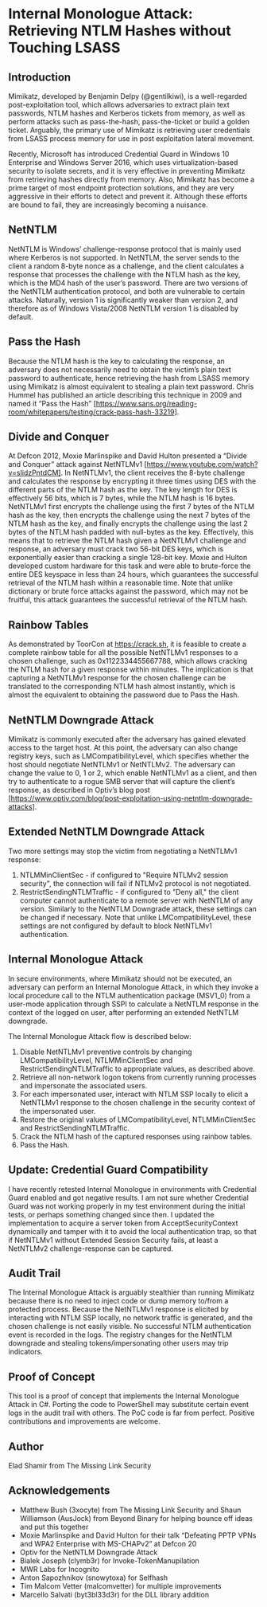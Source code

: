 # Internal Monologue Attack: Retrieving NTLM Hashes without Touching LSASS

## Introduction
Mimikatz, developed by Benjamin Delpy (@gentilkiwi), is a well-regarded post-exploitation tool, which allows adversaries to extract plain text passwords, NTLM hashes and Kerberos tickets from memory, as well as perform attacks such as pass-the-hash, pass-the-ticket or build a golden ticket. Arguably, the primary use of Mimikatz is retrieving user credentials from LSASS process memory for use in post exploitation lateral movement.

Recently, Microsoft has introduced Credential Guard in Windows 10 Enterprise and Windows Server 2016, which uses virtualization-based security to isolate secrets, and it is very effective in preventing Mimikatz from retrieving hashes directly from memory.
Also, Mimikatz has become a prime target of most endpoint protection solutions, and they are very aggressive in their efforts to detect and prevent it. Although these efforts are bound to fail, they are increasingly becoming a nuisance.

## NetNTLM
NetNTLM is Windows’ challenge-response protocol that is mainly used where Kerberos is not supported. In NetNTLM, the server sends to the client a random 8-byte nonce as a challenge, and the client calculates a response that processes the challenge with the NTLM hash as the key, which is the MD4 hash of the user’s password. There are two versions of the NetNTLM authentication protocol, and both are vulnerable to certain attacks. Naturally, version 1 is significantly weaker than version 2, and therefore as of Windows Vista/2008 NetNTLM version 1 is disabled by default.


## Pass the Hash
Because the NTLM hash is the key to calculating the response, an adversary does not necessarily need to obtain the victim’s plain text password to authenticate, hence retrieving the hash from LSASS memory using Mimikatz is almost equivalent to stealing a plain text password. 
Chris Hummel has published an article describing this technique in 2009 and named it “Pass the Hash” [https://www.sans.org/reading-room/whitepapers/testing/crack-pass-hash-33219].

## Divide and Conquer
At Defcon 2012, Moxie Marlinspike and David Hulton presented a “Divide and Conquer” attack against NetNTLMv1 [https://www.youtube.com/watch?v=sIidzPntdCM]. In NetNTLMv1, the client receives the 8-byte challenge and calculates the response by encrypting it three times using DES with the different parts of the NTLM hash as the key. The key length for DES is effectively 56 bits, which is 7 bytes, while the NTLM hash is 16 bytes. NetNTLMv1 first encrypts the challenge using the first 7 bytes of the NTLM hash as the key, then encrypts the challenge using the next 7 bytes of the NTLM hash as the key, and finally encrypts the challenge using the last 2 bytes of the NTLM hash padded with null-bytes as the key. Effectively, this means that to retrieve the NTLM hash given a NetNTLMv1 challenge and response, an adversary must crack two 56-bit DES keys, which is exponentially easier than cracking a single 128-bit key.
Moxie and Hulton developed custom hardware for this task and were able to brute-force the entire DES keyspace in less than 24 hours, which guarantees the successful retrieval of the NTLM hash within a reasonable time.
Note that unlike dictionary or brute force attacks against the password, which may not be fruitful, this attack guarantees the successful retrieval of the NTLM hash.


## Rainbow Tables
As demonstrated by ToorCon at https://crack.sh, it is feasible to create a complete rainbow table for all the possible NetNTLMv1 responses to a chosen challenge, such as 0x1122334455667788, which allows cracking the NTLM hash for a given response within minutes. The implication is that capturing a NetNTLMv1 response for the chosen challenge can be translated to the corresponding NTLM hash almost instantly, which is almost the equivalent to obtaining the password due to Pass the Hash.

## NetNTLM Downgrade Attack
Mimikatz is commonly executed after the adversary has gained elevated access to the target host. At this point, the adversary can also change registry keys, such as LMCompatibilityLevel, which specifies whether the host should negotiate NetNTLMv1 or NetNTLMv2. The adversary can change the value to 0, 1 or 2, which enable NetNTLMv1 as a client, and then try to authenticate to a rogue SMB server that will capture the client’s response, as described in Optiv’s blog post [https://www.optiv.com/blog/post-exploitation-using-netntlm-downgrade-attacks].

## Extended NetNTLM Downgrade Attack
Two more settings may stop the victim from negotiating a NetNTLMv1 response:
1. NTLMMinClientSec - if configured to "Require NTLMv2 session security", the connection will fail if NTLMv2 protocol is not negotiated.
2. RestrictSendingNTLMTraffic - if configured to "Deny all," the client computer cannot authenticate to a remote server with NetNTLM of any version.
Similarly to the NetNTLM Downgrade attack, these settings can be changed if necessary. Note that unlike LMCompatibilityLevel, these settings are not configured by default to block NetNTLMv1 authentication.

## Internal Monologue Attack
In secure environments, where Mimikatz should not be executed, an adversary can perform an Internal Monologue Attack, in which they invoke a local procedure call to the NTLM authentication package (MSV1_0) from a user-mode application through SSPI to calculate a NetNTLM response in the context of the logged on user, after performing an extended NetNTLM downgrade.

The Internal Monologue Attack flow is described below:
1. Disable NetNTLMv1 preventive controls by changing LMCompatibilityLevel, NTLMMinClientSec and RestrictSendingNTLMTraffic to appropriate values, as described above.
2. Retrieve all non-network logon tokens from currently running processes and impersonate the associated users.
3. For each impersonated user, interact with NTLM SSP locally to elicit a NetNTLMv1 response to the chosen challenge in the security context of the impersonated user.
4. Restore the original values of LMCompatibilityLevel, NTLMMinClientSec and RestrictSendingNTLMTraffic.
5. Crack the NTLM hash of the captured responses using rainbow tables.
6. Pass the Hash.

## Update: Credential Guard Compatibility
I have recently retested Internal Monologue in environments with Credential Guard enabled and got negative results. I am not sure whether Credential Guard was not working properly in my test environment during the initial tests, or perhaps something changed since then.
I updated the implementation to acquire a server token from AcceptSecurityContext dynamically and tamper with it to avoid the local authentication trap, so that if NetNTLMv1 without Extended Session Security fails, at least a NetNTLMv2 challenge-response can be captured.

## Audit Trail
The Internal Monologue Attack is arguably stealthier than running Mimikatz because there is no need to inject code or dump memory to/from a protected process.
Because the NetNTLMv1 response is elicited by interacting with NTLM SSP locally, no network traffic is generated, and the chosen challenge is not easily visible.
No successful NTLM authentication event is recorded in the logs.
The registry changes for the NetNTLM downgrade and stealing tokens/impersonating other users may trip indicators.

## Proof of Concept
This tool is a proof of concept that implements the Internal Monologue Attack in C#. Porting the code to PowerShell may substitute certain event logs in the audit trail with others.
The PoC code is far from perfect. Positive contributions and improvements are welcome.

## Author
Elad Shamir from The Missing Link Security

## Acknowledgements
* Matthew Bush (3xocyte) from The Missing Link Security and Shaun Williamson (AusJock) from Beyond Binary for helping bounce off ideas and put this together
* Moxie Marlinspike and David Hulton for their talk “Defeating PPTP VPNs and WPA2 Enterprise with MS-CHAPv2” at Defcon 20
* Optiv for the NetNTLM Downgrade Attack
* Bialek Joseph (clymb3r) for Invoke-TokenManupilation 
* MWR Labs for Incognito
* Anton Sapozhnikov (snowytoxa) for Selfhash
* Tim Malcom Vetter (malcomvetter) for multiple improvements
* Marcello Salvati (byt3bl33d3r) for the DLL library addition

